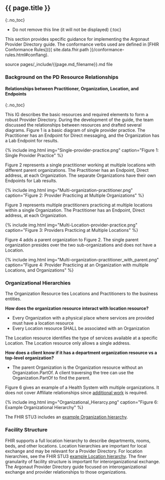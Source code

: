 ## {{ page.title }}
{:.no_toc}


<!-- TOC  the css styling for this is \pages\assets\css\project.css under 'markdown-toc'-->

* Do not remove this line (it will not be displayed)
{:toc}

<!-- end TOC -->

This section provides specific guidance for implementing the Argonaut Provider Directory guide.  The conformance verbs used are defined in [FHIR Conformance Rules]({{ site.data.fhir.path }}/conformance-rules.html#conflang).


source pages/\_include/{{page.md_filename}}.md  file

### Background on the PD Resource Relationships

#### Relationships between Practitioner, Organization, Location, and Endpoints
{:.no_toc}

This IG describes the basic resources and required elements to form a robust Provider Directory. During the development of the guide, the team discussed the relationships between resources and drafted several diagrams. Figure 1 is a basic diagram of single provider practice. The Practitioner has an Endpoint for Direct messaging, and the Organization has a Lab Endpoint for results.

{% include img.html img="Single-provider-practice.png" caption="Figure 1: Single Provider Practice" %}

Figure 2 represents a single practitioner working at multiple locations with different parent organizations. The Practitioner has an Endpoint, Direct address, at each Organization. The separate Organizations have their own Endpoints for Lab results.

{% include img.html img="Multi-organization-practitioner.png" caption="Figure 2: Provider Practicing at Multiple Organizations" %}

Figure 3 represents multiple practitioners practicing at multiple locations within a single Organization. The Practitioner has an Endpoint, Direct address, at each Organization.

{% include img.html img="Multi-Location-provider-practice.png" caption="Figure 3: Providers Practicing at Multiple Locations" %}

Figure 4 adds a parent organization to Figure 2. The single parent organization presides over the two sub-organizations and does not have a Location.

{% include img.html img="Multi-organization-practitioner_with_parent.png" caption="Figure 4: Provider Practicing at an Organization with multiple Locations, and Organizations" %}


### Organizational Hierarchies

The Organization Resource ties Locations and Practitioners to the business entities.

**How does the organization resource interact with location resource?**

* Every Organization with a physical place where services are provided must have a location resource
* Every Location resource SHALL be associated with an Organization

The Location resource identifies the type of services available at a specific Location. The Location resource only allows a single address.

**How does a client know if it has a department organization resource vs a top-level organization?**

* The parent Organization is the Organization resource without an Organization.PartOf. A client traversing the tree can use the Organization.PartOf to find the parent.

Figure 6 gives an example of a Health System with multiple organizations. It does not cover Affiliate relationships since [additional work](future.html) is required.

{% include img.html img="Organizational_Hierarcy.png" caption="Figure 6: Example Organizational Hierarchy" %}

The FHIR STU3 includes an [example Organization hierarchy](http://build.fhir.org/organization.html#example).


### Facility Structure

FHIR supports a full location hierarchy to describe departments, rooms, beds, and other locations. Location hierarchies are important for local exchange and may be relevant for a Provider Directory. For location hierarchies, see the FHIR STU3 [example Location hierarchy](http://hl7.org/fhir/location.html#example). The finer granularity of facility structure is important for interorganizational exchange.
The Argonaut Provider Directory guide focused on interorganizational exchange and provider relationships to those organizations.
